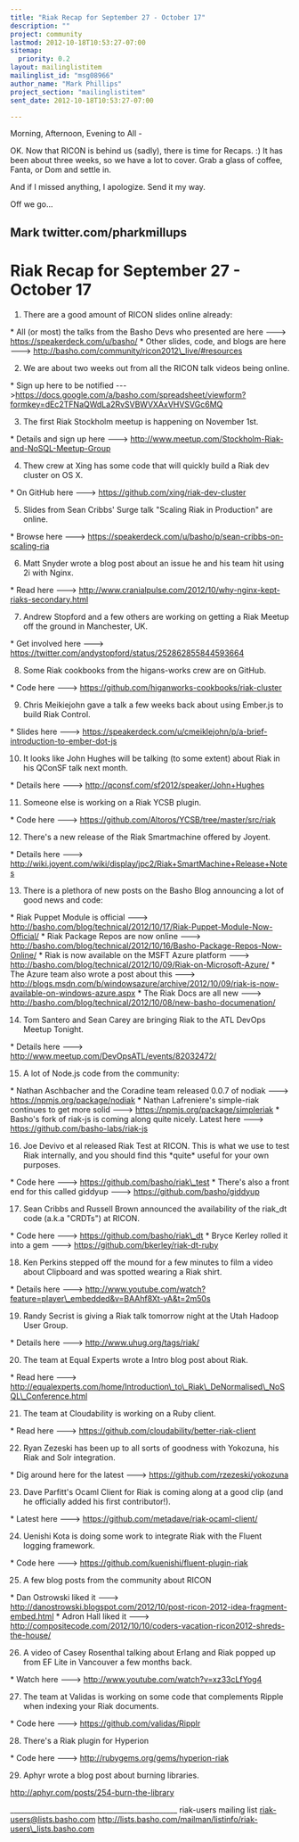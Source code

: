 ```yaml
---
title: "Riak Recap for September 27 - October 17"
description: ""
project: community
lastmod: 2012-10-18T10:53:27-07:00
sitemap:
  priority: 0.2
layout: mailinglistitem
mailinglist_id: "msg08966"
author_name: "Mark Phillips"
project_section: "mailinglistitem"
sent_date: 2012-10-18T10:53:27-07:00

---
```



Morning, Afternoon, Evening to All -

OK. Now that RICON is behind us (sadly), there is time for Recaps. :)
It has been about three weeks, so we have a lot to cover. Grab a glass
of coffee, Fanta, or Dom and settle in.

And if I missed anything, I apologize. Send it my way.

Off we go...

Mark
twitter.com/pharkmillups
-----------------------------------

Riak Recap for September 27 - October 17
===============================

1) There are a good amount of RICON slides online already:

\* All (or most) the talks from the Basho Devs who presented are here
---> https://speakerdeck.com/u/basho/
\* Other slides, code, and blogs are here --->
http://basho.com/community/ricon2012\_live/#resources

2) We are about two weeks out from all the RICON talk videos being online.

\* Sign up here to be notified
--->https://docs.google.com/a/basho.com/spreadsheet/viewform?formkey=dEc2TFNaQWdLa2RvSVBWVXAxVHVSVGc6MQ

3) The first Riak Stockholm meetup is happening on November 1st.

\* Details and sign up here --->
http://www.meetup.com/Stockholm-Riak-and-NoSQL-Meetup-Group

4) Thew crew at Xing has some code that will quickly build a Riak dev
cluster on OS X.

\* On GitHub here ---> https://github.com/xing/riak-dev-cluster

5) Slides from Sean Cribbs' Surge talk "Scaling Riak in Production" are online.

\* Browse here ---> https://speakerdeck.com/u/basho/p/sean-cribbs-on-scaling-ria

6) Matt Snyder wrote a blog post about an issue he and his team hit
using 2i with Nginx.

\* Read here --->
http://www.cranialpulse.com/2012/10/why-nginx-kept-riaks-secondary.html

7) Andrew Stopford and a few others are working on getting a Riak
Meetup off the ground in Manchester, UK.

\* Get involved here --->
https://twitter.com/andystopford/status/252862855844593664

8) Some Riak cookbooks from the higans-works crew are on GitHub.

\* Code here ---> https://github.com/higanworks-cookbooks/riak-cluster

9) Chris Meikiejohn gave a talk a few weeks back about using Ember.js
to build Riak Control.

\* Slides here --->
https://speakerdeck.com/u/cmeiklejohn/p/a-brief-introduction-to-ember-dot-js

10) It looks like John Hughes will be talking (to some extent) about
Riak in his QConSF talk next month.

\* Details here ---> http://qconsf.com/sf2012/speaker/John+Hughes

11) Someone else is working on a Riak YCSB plugin.

\* Code here ---> https://github.com/Altoros/YCSB/tree/master/src/riak

12) There's a new release of the Riak Smartmachine offered by Joyent.

\* Details here --->
http://wiki.joyent.com/wiki/display/jpc2/Riak+SmartMachine+Release+Notes

13) There is a plethora of new posts on the Basho Blog announcing a
lot of good news and code:

\* Riak Puppet Module is official --->
http://basho.com/blog/technical/2012/10/17/Riak-Puppet-Module-Now-Official/
\* Riak Package Repos are now online --->
http://basho.com/blog/technical/2012/10/16/Basho-Package-Repos-Now-Online/
\* Riak is now available on the MSFT Azure platform --->
http://basho.com/blog/technical/2012/10/09/Riak-on-Microsoft-Azure/
\* The Azure team also wrote a post about this --->
http://blogs.msdn.com/b/windowsazure/archive/2012/10/09/riak-is-now-available-on-windows-azure.aspx
\* The Riak Docs are all new --->
http://basho.com/blog/technical/2012/10/08/new-basho-documenation/

14) Tom Santero and Sean Carey are bringing Riak to the ATL DevOps
Meetup Tonight.

\* Details here ---> http://www.meetup.com/DevOpsATL/events/82032472/

15) A lot of Node.js code from the community:

\* Nathan Aschbacher and the Coradine team released 0.0.7 of nodiak
---> https://npmjs.org/package/nodiak
\* Nathan Lafreniere's simple-riak continues to get more solid --->
https://npmjs.org/package/simpleriak
\* Basho's fork of riak-js is coming along quite nicely. Latest here
---> https://github.com/basho-labs/riak-js

16) Joe Devivo et al released Riak Test at RICON. This is what we use
to test Riak internally, and you should find this \*quite\* useful for
your own purposes.

\* Code here ---> https://github.com/basho/riak\_test
\* There's also a front end for this called giddyup --->
https://github.com/basho/giddyup

17) Sean Cribbs and Russell Brown announced the availability of the
riak\_dt code (a.k.a "CRDTs") at RICON.

\* Code here ---> https://github.com/basho/riak\_dt
\* Bryce Kerley rolled it into a gem --->
https://github.com/bkerley/riak-dt-ruby

18) Ken Perkins stepped off the mound for a few minutes to film a
video about Clipboard and was spotted wearing a Riak shirt.

\* Details here --->
http://www.youtube.com/watch?feature=player\_embedded&v=BAAhf8Xt-yA&t=2m50s

19) Randy Secrist is giving a Riak talk tomorrow night at the Utah
Hadoop User Group.

\* Details here ---> http://www.uhug.org/tags/riak/

20) The team at Equal Experts wrote a Intro blog post about Riak.

\* Read here --->
http://equalexperts.com/home/Introduction\_to\_Riak\_DeNormalised\_NoSQL\_Conference.html

21) The team at Cloudability is working on a Ruby client.

\* Read here ---> https://github.com/cloudability/better-riak-client

22) Ryan Zezeski has been up to all sorts of goodness with Yokozuna,
his Riak and Solr integration.

\* Dig around here for the latest ---> https://github.com/rzezeski/yokozuna

23) Dave Parfitt's Ocaml Client for Riak is coming along at a good
clip (and he officially added his first contributor!).

\* Latest here ---> https://github.com/metadave/riak-ocaml-client/

24) Uenishi Kota is doing some work to integrate Riak with the Fluent
logging framework.

\* Code here ---> https://github.com/kuenishi/fluent-plugin-riak

25) A few blog posts from the community about RICON

\* Dan Ostrowski liked it --->
http://danostrowski.blogspot.com/2012/10/post-ricon-2012-idea-fragment-embed.html
\* Adron Hall liked it --->
http://compositecode.com/2012/10/10/coders-vacation-ricon2012-shreds-the-house/

26) A video of Casey Rosenthal talking about Erlang and Riak popped up
from EF Lite in Vancouver a few months back.

\* Watch here ---> http://www.youtube.com/watch?v=xz33cLfYog4

27) The team at Validas is working on some code that complements
Ripple when indexing your Riak documents.

\* Code here ---> https://github.com/validas/Ripplr

28) There's a Riak plugin for Hyperion

\* Code here ---> http://rubygems.org/gems/hyperion-riak

29) Aphyr wrote a blog post about burning libraries.

http://aphyr.com/posts/254-burn-the-library

\_\_\_\_\_\_\_\_\_\_\_\_\_\_\_\_\_\_\_\_\_\_\_\_\_\_\_\_\_\_\_\_\_\_\_\_\_\_\_\_\_\_\_\_\_\_\_
riak-users mailing list
riak-users@lists.basho.com
http://lists.basho.com/mailman/listinfo/riak-users\_lists.basho.com

